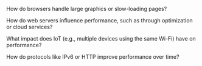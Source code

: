 How do browsers handle large graphics or slow-loading pages?

How do web servers influence performance, such as through optimization or cloud services?

What impact does IoT (e.g., multiple devices using the same Wi-Fi) have on performance?

How do protocols like IPv6 or HTTP improve performance over time?
